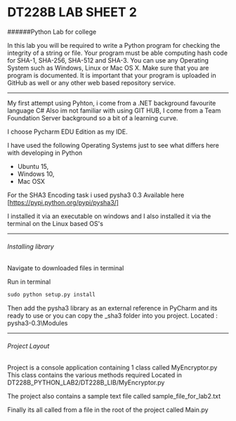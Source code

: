 # DT228B LAB SHEET 2
######Python Lab for college

In this lab you will be required to write a Python program for checking the integrity of a string or file. 
Your program must be able computing hash code for SHA-1, SHA-256, SHA-512 and SHA-3. 
You can use any Operating System such as Windows, Linux or Mac OS X. 
Make sure that you are program is documented. It is important that your program is uploaded in GitHub as well or any other web based repository service.

_______________________________________________________

My first attempt using Pyhton, i come from a .NET background favourite language C# 
Also im not familiar with using GIT HUB, I come from a Team Foundation Server background so a bit of a learning curve.

I choose Pycharm EDU Edition as my IDE.

I have used the following Operating Systems just to see what differs here with developing in Python

- Ubuntu 15,
- Windows 10,
- Mac OSX 

For the SHA3 Encoding task i used pysha3 0.3
Available here [https://pypi.python.org/pypi/pysha3/]

I installed it via an executable on windows and I also installed it via the terminal on the Linux based OS's
______________________________________________________________________________________


###### Installing library
Navigate to downloaded files in terminal

Run in terminal 

```python
sudo python setup.py install
```

Then add the pysha3 library as an external reference in PyCharm and its ready to use or you can copy the _sha3 folder into you project.
Located : pysha3-0.3\Modules

__________________________________________________________
###### Project Layout 
Project is a console application containing 1 class called MyEncryptor.py
This class contains the various methods required
Located in DT228B_PYTHON_LAB2/DT228B_LIB/MyEncryptor.py

The project also contains a sample text file called sample_file_for_lab2.txt

Finally its all called from a file in the root of the project called Main.py

